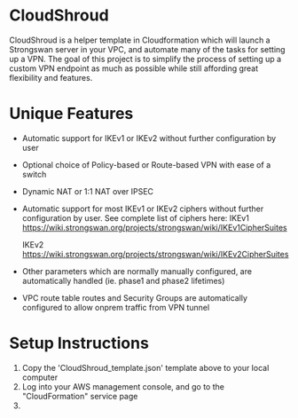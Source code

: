 # CloudShroud
CloudShroud is a helper template in Cloudformation which will launch a Strongswan server in your VPC, and automate many of the tasks for setting up a VPN.
The goal of this project is to simplify the process of setting up a custom VPN endpoint as much as possible while still affording great flexibility and
features.

# Unique Features
- Automatic support for IKEv1 or IKEv2 without further configuration by user
- Optional choice of Policy-based or Route-based VPN with ease of a switch
- Dynamic NAT or 1:1 NAT over IPSEC
- Automatic support for most IKEv1 or IKEv2 ciphers without further configuration by user. See complete list of ciphers here:
  IKEv1 https://wiki.strongswan.org/projects/strongswan/wiki/IKEv1CipherSuites
  
  IKEv2 https://wiki.strongswan.org/projects/strongswan/wiki/IKEv2CipherSuites 
  
- Other parameters which are normally manually configured, are automatically handled (ie. phase1 and phase2 lifetimes)
- VPC route table routes and Security Groups are automatically configured to allow onprem traffic from VPN tunnel

# Setup Instructions
1) Copy the 'CloudShroud_template.json' template above to your local computer
2) Log into your AWS management console, and go to the "CloudFormation" service page
3) 
